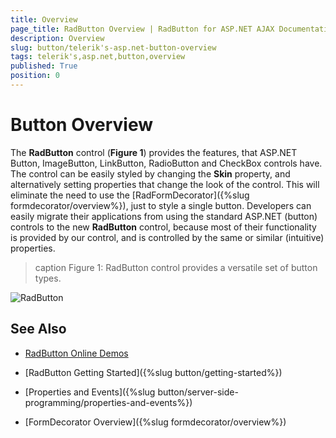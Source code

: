 ```yaml
---
title: Overview
page_title: RadButton Overview | RadButton for ASP.NET AJAX Documentation
description: Overview
slug: button/telerik's-asp.net-button-overview
tags: telerik's,asp.net,button,overview
published: True
position: 0
---
```


# Button Overview

The **RadButton** control (**Figure 1**) provides the features, that ASP.NET Button, ImageButton, LinkButton, RadioButton and CheckBox controls have. The control can be easily styled by changing the **Skin** property, and alternatively setting properties that change the look of the control. This will eliminate the need to use the [RadFormDecorator]({%slug formdecorator/overview%}), just to style a single button. Developers can easily migrate their applications from using the standard ASP.NET (button) controls to the new **RadButton** control, because most of their functionality is provided by our control, and is controlled by the same or similar (intuitive) properties.

>caption Figure 1: RadButton control provides a versatile set of button types.

![RadButton](images/radbuttons.png)

## See Also

 * [RadButton Online Demos](https://demos.telerik.com/aspnet-ajax/button/examples/overview/defaultcs.aspx)
 
 * [RadButton Getting Started]({%slug button/getting-started%})
 
 * [Properties and Events]({%slug button/server-side-programming/properties-and-events%})
 
 * [FormDecorator Overview]({%slug formdecorator/overview%})
